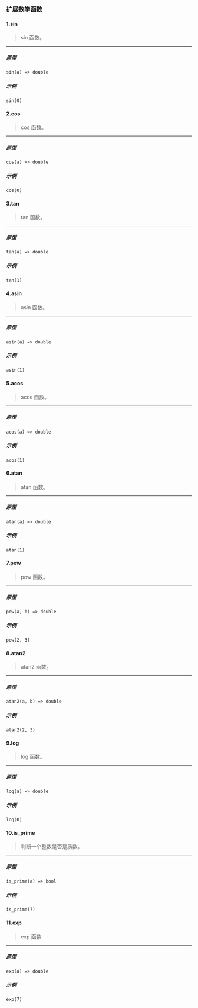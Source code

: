 ### 扩展数学函数

#### 1.sin 

> sin 函数。
----------------------------

##### 原型

```
sin(a) => double
```

##### 示例

```
sin(0)
```

#### 2.cos 

> cos 函数。
----------------------------

##### 原型

```
cos(a) => double
```

##### 示例

```
cos(0)
```

#### 3.tan 

> tan 函数。
----------------------------

##### 原型

```
tan(a) => double
```

##### 示例

```
tan(1)
```

#### 4.asin 

> asin 函数。
----------------------------

##### 原型

```
asin(a) => double
```

##### 示例

```
asin(1)
```

#### 5.acos 

> acos 函数。
----------------------------

##### 原型

```
acos(a) => double
```

##### 示例

```
acos(1)
```

#### 6.atan 

> atan 函数。
----------------------------

##### 原型

```
atan(a) => double
```

##### 示例

```
atan(1)
```

#### 7.pow 

> pow 函数。
----------------------------

##### 原型

```
pow(a, b) => double
```

##### 示例

```
pow(2, 3)
```

#### 8.atan2 

> atan2 函数。
----------------------------

##### 原型

```
atan2(a, b) => double
```

##### 示例

```
atan2(2, 3)
```

#### 9.log 

> log 函数。
----------------------------

##### 原型

```
log(a) => double
```

##### 示例

```
log(0)
```

#### 10.is_prime

> 判断一个整数是否是质数。
----------------------------

##### 原型

```
is_prime(a) => bool
```

##### 示例

```
is_prime(7)
```

#### 11.exp

> exp 函数
----------------------------

##### 原型

```
exp(a) => double
```

##### 示例

```
exp(7)
```
